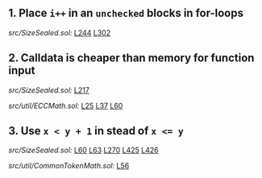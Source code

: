 ## 1. Place `i++` in an `unchecked` blocks in for-loops

_src/SizeSealed.sol:_ [L244](https://github.com/code-423n4/2022-11-size/tree/main/src/SizeSealed.sol#L244)
[L302](https://github.com/code-423n4/2022-11-size/tree/main/src/SizeSealed.sol#L302)

## 2. Calldata is cheaper than memory for function input

_src/SizeSealed.sol:_ [L217](https://github.com/code-423n4/2022-11-size/tree/main/src/SizeSealed.sol#L217)

_src/util/ECCMath.sol:_ [L25](https://github.com/code-423n4/2022-11-size/tree/main/src/util/ECCMath.sol#L25)
[L37](https://github.com/code-423n4/2022-11-size/tree/main/src/util/ECCMath.sol#L37)
[L60](https://github.com/code-423n4/2022-11-size/tree/main/src/util/ECCMath.sol#L60)

## 3. Use `x < y + 1` in stead of `x <= y`

_src/SizeSealed.sol:_ [L60](https://github.com/code-423n4/2022-11-size/tree/main/src/SizeSealed.sol#L60)
[L63](https://github.com/code-423n4/2022-11-size/tree/main/src/SizeSealed.sol#L63)
[L270](https://github.com/code-423n4/2022-11-size/tree/main/src/SizeSealed.sol#L270)
[L425](https://github.com/code-423n4/2022-11-size/tree/main/src/SizeSealed.sol#L425)
[L426](https://github.com/code-423n4/2022-11-size/tree/main/src/SizeSealed.sol#L426)

_src/util/CommonTokenMath.sol:_ [L56](https://github.com/code-423n4/2022-11-size/tree/main/src/util/CommonTokenMath.sol#L56)
